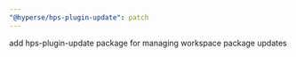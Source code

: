 ```yaml
---
"@hyperse/hps-plugin-update": patch
---
```


add hps-plugin-update package for managing workspace package updates
